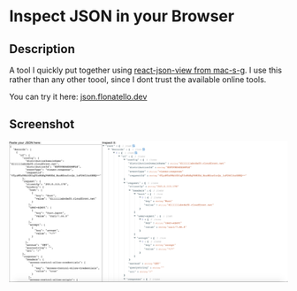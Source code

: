 # Inspect JSON in your Browser

## Description

A tool I quickly put together using [react-json-view from mac-s-g](https://github.com/mac-s-g/react-json-view). I use this rather than any other toool, since I dont trust the available online tools.

You can try it here: [json.flonatello.dev](https://json.flonatello.dev)

## Screenshot

![](screenshot.png)
